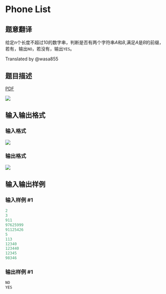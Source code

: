 # Phone List

## 题意翻译

给定$n$个长度不超过$10$的数字串，判断是否有两个字符串$A$和$B$,满足$A$是$B$的前缀，若有，输出```NO```，若没有，输出```YES```。

Translated by @wasa855 

## 题目描述

[problemUrl]: https://uva.onlinejudge.org/index.php?option=com_onlinejudge&Itemid=8&category=25&page=show_problem&problem=2347

[PDF](https://uva.onlinejudge.org/external/113/p11362.pdf)

![](https://cdn.luogu.com.cn/upload/vjudge_pic/UVA11362/86a9ad22547794c86c707c6301a3959ca76cfd43.png)

## 输入输出格式

### 输入格式

![](https://cdn.luogu.com.cn/upload/vjudge_pic/UVA11362/d5bf45fcc4bdcc7e676e655a36dda7a794b189af.png)

### 输出格式

![](https://cdn.luogu.com.cn/upload/vjudge_pic/UVA11362/da40d07a03794e91297b87d8a38934cf0ee2e2e4.png)

## 输入输出样例

### 输入样例 #1

```cpp
2
3
911
97625999
91125426
5
113
12340
123440
12345
98346
```


### 输出样例 #1

```cpp
NO
YES
```


